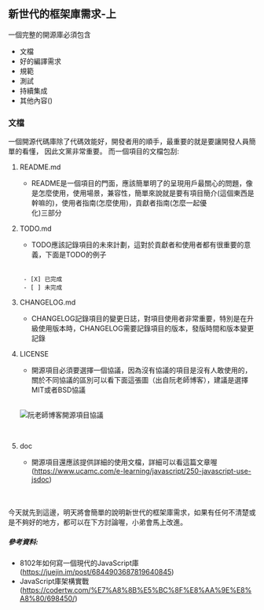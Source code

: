 ## 新世代的框架庫需求-上
一個完整的開源庫必須包含
* 文檔
* 好的編譯需求
* 規範
* 測試
* 持續集成
* 其他內容()

### 文檔
一個開源代碼庫除了代碼效能好，開發者用的順手，最重要的就是要讓開發人員簡單的看懂，
因此文黨非常重要。
而一個項目的文檔包刮:
1. README.md
   - README是一個項目的門面，應該簡單明了的呈現用戶最關心的問題，像是怎麼使用，使用場景，兼容性，簡單來說就是要有項目簡介(這個東西是幹嘛的)，使用者指南(怎麼使用)，貢獻者指南(怎麼一起優   
     化)三部分

  
2. TODO.md
   - TODO應該記錄項目的未來計劃，這對於貢獻者和使用者都有很重要的意義，下面是TODO的例子
   </br>
   
   ```   
    - [X] 已完成
    - [ ] 未完成
   ```
  
3. CHANGELOG.md
   - CHANGELOG記錄項目的變更日誌，對項目使用者非常重要，特別是在升級使用版本時，CHANGELOG需要記錄項目的版本，發版時間和版本變更記錄
4. LICENSE
   - 開源項目必須要選擇一個協議，因為沒有協議的項目是沒有人敢使用的，關於不同協議的區別可以看下面這張圖（出自阮老師博客），建議是選擇MIT或者BSD協議
   
   </br>
   
   ![阮老師博客開源項目協議](https://raw.githubusercontent.com/tp953704/IT-Contest/master/img/ke8qottjwo.png)
   
   </br>
   
5. doc
   - 開源項目還應該提供詳細的使用文檔，詳細可以看這篇文章喔(https://www.ucamc.com/e-learning/javascript/250-javascript-use-jsdoc)
   
   </br>



</br>
今天就先到這邊，明天將會簡單的說明新世代的框架庫需求，如果有任何不清楚或是不夠好的地方，都可以在下方討論喔，小弟會馬上改進。


##### 參考資料: 
- 8102年如何寫一個現代的JavaScript庫(https://juejin.im/post/6844903687819640845)
- JavaScript庫架構實戰(https://codertw.com/%E7%A8%8B%E5%BC%8F%E8%AA%9E%E8%A8%80/698450/)
